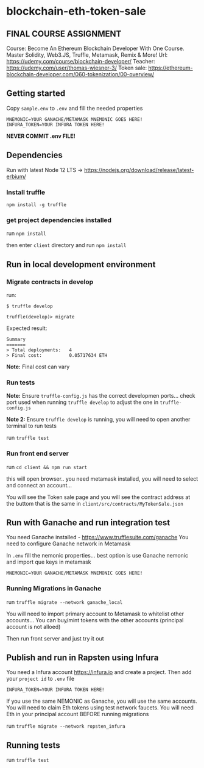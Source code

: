 # blockchain-eth-token-sale

## FINAL COURSE ASSIGNMENT

Course: Become An Ethereum Blockchain Developer With One Course. Master Solidity, Web3.JS, Truffle, Metamask, Remix & More!
Url: https://udemy.com/course/blockchain-developer/
Teacher: https://udemy.com/user/thomas-wiesner-3/
Token sale: https://ethereum-blockchain-developer.com/060-tokenization/00-overview/


## Getting started

Copy ```sample.env``` to ```.env``` and fill the needed properties

```
MNEMONIC=YOUR GANACHE/METAMASK MNEMONIC GOES HERE!
INFURA_TOKEN=YOUR INFURA TOKEN HERE!
```

__NEVER COMMIT .env FILE!__


## Dependencies

Run with latest Node 12 LTS -> https://nodejs.org/download/release/latest-erbium/

### Install truffle

```npm install -g truffle```

### get project dependencies installed

run ```npm install```

then enter ```client``` directory and run ```npm install```


## Run in local development environment

###  Migrate contracts in develop

run:

```
$ truffle develop

truffle(develop)> migrate
```

Expected result:
```
Summary
=======
> Total deployments:   4
> Final cost:          0.05717634 ETH
```

__Note:__ Final cost can vary

### Run tests

__Note:__ Ensure ```truffle-config.js``` has the correct developmen ports... check port used when running ```truffle develop``` to adjust the one in ```truffle-config.js```

__Note 2:__ Ensure ```truffle develop``` is running, you will need to open another terminal to run tests

run ```truffle test```

### Run front end server

run ```cd client && npm run start```

this will open browser.. you need metamask installed, you will need to select and connect an account... 

You will see the Token sale page and you will see the contract address at the buttom that is the same in ```client/src/contracts/MyTokenSale.json ```


## Run with Ganache and run integration test

You need Ganache installed - https://www.trufflesuite.com/ganache
You need to configure Ganache network in Metamask

In ```.env``` fill the nemonic properties... best option is use Ganache nemonic and import que keys in metamask

```
MNEMONIC=YOUR GANACHE/METAMASK MNEMONIC GOES HERE!
```

### Running Migrations in Ganache

run ```truffle migrate --network ganache_local```

You will need to import primary account to Metamask to whitelist other accounts... You can buy/mint tokens with the other accounts (principal account is not alloed)

Then run front server and just try it out


## Publish and run in Rapsten using Infura

You need a Infura account https://infura.io and create a project. Then add your ```project id``` to ```.env``` file

```
INFURA_TOKEN=YOUR INFURA TOKEN HERE!
```

If you use the same NEMONIC as Ganache, you will use the same accounts.
You will need to claim Eth tokens using test network faucets.
You will need Eth in your principal account BEFORE running migrations


run ```truffle migrate --network ropsten_infura```


## Running tests

run ```truffle test```


